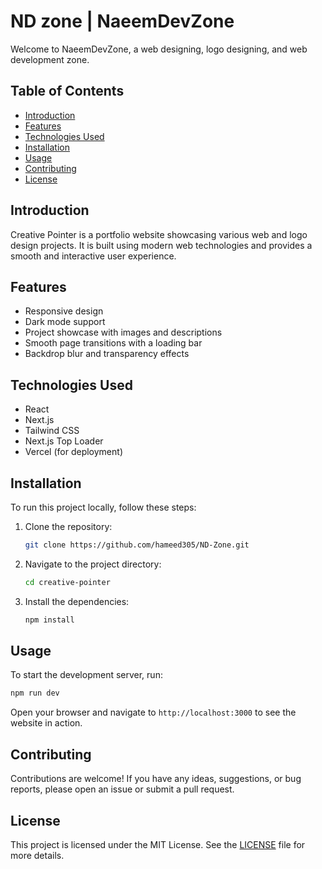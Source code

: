 # ND zone | NaeemDevZone

Welcome to NaeemDevZone, a web designing, logo designing, and web development zone.

## Table of Contents

- [Introduction](#introduction)
- [Features](#features)
- [Technologies Used](#technologies-used)
- [Installation](#installation)
- [Usage](#usage)
- [Contributing](#contributing)
- [License](#license)

## Introduction

Creative Pointer is a portfolio website showcasing various web and logo design projects. It is built using modern web technologies and provides a smooth and interactive user experience.

## Features

- Responsive design
- Dark mode support
- Project showcase with images and descriptions
- Smooth page transitions with a loading bar
- Backdrop blur and transparency effects

## Technologies Used

- React
- Next.js
- Tailwind CSS
- Next.js Top Loader
- Vercel (for deployment)

## Installation

To run this project locally, follow these steps:

1. Clone the repository:
   ```bash
   git clone https://github.com/hameed305/ND-Zone.git
   ```
2. Navigate to the project directory:
   ```bash
   cd creative-pointer
   ```
3. Install the dependencies:
   ```bash
   npm install
   ```

## Usage

To start the development server, run:

```bash
npm run dev
```

Open your browser and navigate to `http://localhost:3000` to see the website in action.

## Contributing

Contributions are welcome! If you have any ideas, suggestions, or bug reports, please open an issue or submit a pull request.

## License

This project is licensed under the MIT License. See the [LICENSE](LICENSE) file for more details.
